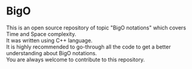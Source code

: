 # BigO
This is an open source repository of topic "BigO notations" which covers Time and Space complexity.<br>
It was written using C++ language.<br>
It is highly recommended to go-through all the code to get a better understanding about BigO notations.<br> 
You are always welcome to contribute to this repository.
